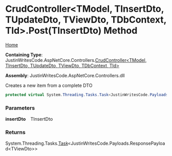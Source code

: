 # CrudController\<TModel, TInsertDto, TUpdateDto, TViewDto, TDbContext, TId\>\.Post\(TInsertDto\) Method

[Home](../../../README.md)

**Containing Type**: JustinWritesCode\.AspNetCore\.Controllers\.[CrudController\<TModel, TInsertDto, TUpdateDto, TViewDto, TDbContext, TId\>](../README.md)

**Assembly**: JustinWritesCode\.AspNetCore\.Controllers\.dll

  
Creates a new item from a complete DTO

```csharp
protected virtual System.Threading.Tasks.Task<JustinWritesCode.Payloads.ResponsePayload<TViewDto>> Post(TInsertDto insertDto)
```

### Parameters

**insertDto** &ensp; TInsertDto

### Returns

System\.Threading\.Tasks\.[Task](https://docs.microsoft.com/en-us/dotnet/api/system.threading.tasks.task-1)\<JustinWritesCode\.Payloads\.ResponsePayload\<TViewDto\>\>

